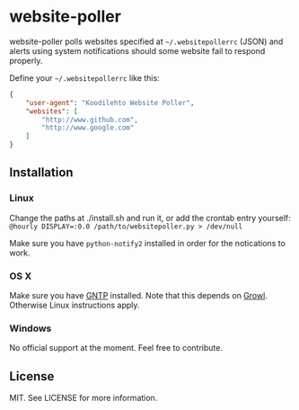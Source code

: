 # website-poller

website-poller polls websites specified at `~/.websitepollerrc` (JSON) and alerts
using system notifications should some website fail to respond properly.

Define your `~/.websitepollerrc` like this:

```json
{
    "user-agent": "Koodilehto Website Poller",
    "websites": [
        "http://www.github.com",
        "http://www.google.com"
    ]
}
```

## Installation

### Linux

Change the paths at ./install.sh and run it, or add the crontab entry yourself: `@hourly DISPLAY=:0.0 /path/to/websitepoller.py > /dev/null`

Make sure you have `python-notify2` installed in order for the notications to work.

### OS X

Make sure you have [GNTP](https://github.com/kfdm/gntp/) installed. Note that this depends on [Growl](http://growl.info/). Otherwise Linux instructions apply.

### Windows

No official support at the moment. Feel free to contribute.

## License

MIT. See LICENSE for more information.
